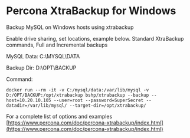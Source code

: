 # Percona XtraBackup for Windows

Backup MySQL on Windows hosts using xtrabackup  
  
Enable drive sharing, set locations, example below. Standard XtraBackup commands, Full and Incremental backups  
  
MySQL Data: C:\MYSQL\DATA  
  
Backup Dir: D:\OPT\BACKUP  
  
Command:  
````
docker run --rm -it -v C:/mysql/data:/var/lib/mysql -v D:/OPT/BACKUP:/opt/xtrabackup bshp/xtrabackup --backup --host=10.20.10.105 --user=root --password=SuperSecret --datadir=/var/lib/mysql/ --target-dir=/opt/xtrabackup/
````  
  
For a complete list of options and examples
[https://www.percona.com/doc/percona-xtrabackup/index.html](https://www.percona.com/doc/percona-xtrabackup/index.html)
